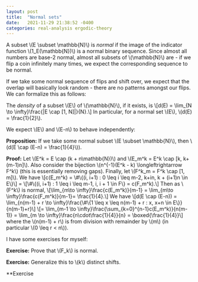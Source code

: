 ```yaml
---
layout: post
title:  "Normal sets"
date:   2021-11-29 21:38:52 -0400
categories: real-analysis ergodic-theory
---
```



A subset \\(E \subset \mathbb{N}\\) is *normal* if the image of the indicator function \\(1_E(\\mathbb{N})\\) is a normal binary sequence. Since almost all numbers are base-2 normal, almost all subsets of \\(\mathbb{N}\\) are - if we flip a coin infinitely many times, we expect the corresponding sequence to be normal.

If we take some normal sequence of flips and shift over, we expect that the overlap will basically look random - there are no patterns amongst our flips. We can formalize this as follows:

The *density* of a subset \\(E\\) of \\(\mathbb{N}\\), if it exists, is \\[d(E) = \lim_{N \to \infty}\frac{\|E \cap [1, N]\|}{N}.\\] In particular, for a normal set \\(E\\), \\(d(E) = \frac{1}{2}\\).

We expect \\(E\\) and \\(E-n\\) to behave independently:

**Proposition:** 
If we take some normal subset \\(E \subset \mathbb{N}\\), then \\(d(E \cap (E-n) = \frac{1}{4}\\)).

**Proof:** Let \\(E^k = E \cap (k + n\mathbb{N})\\) and \\(E_m^k = E^k \cap [k, k+(m-1)n]\\). Also consider the bijection \\(n^{-1}(E^k - k) \longleftrightarrow F^k\\) (this is essentially removing gaps). Finally, let \\(F^k_m = F^k \cap [1, m]\\). We have
\\[c(E_m^k) = \\#\\{(i, i+1) : 0 \leq i \leq m-2, k+in, k + (i+1)n \in E\\}\\] = \\[\\#\\{(i, i+1) : 1 \leq i \leq m-1, i, i + 1 \in F\\} = c(F_m^k).\\]
Then as \\(F^k\\) is normal, 
\\[\lim_{m\to \infty}\frac{c(E_m^k)}{m-1} = \lim_{m\to \infty}\frac{c(F_m^k)}{m-1}= \frac{1}{4}.\\]
We have
\\[d(E \cap (E-n)) = \lim_{n(m-1) + r \to \infty}\frac{\\#\\{1 \leq x \leq n(m-1) + r : x, x+n \in E\\}}{n(m-1)+r}\\] \\[= \lim_{m-1 \to \infty}\frac{\sum_{k=0}^{n-1}c(E_m^k)}{n(m-1)} = \lim_{m \to \infty}\frac{n\cdot\frac{1}{4}}{n} = \boxed{\frac{1}{4}}\\]
where the \\(n(m-1) + r\\) is from division with remainder by \\(m\\) (in particular \\(0 \leq r < n\\)).

I have some exercises for myself:

**Exercise:** Prove that \\(F_k\\) is normal.

**Exercise:** Generalize this to \\(k\\) distinct shifts.

**Exercise